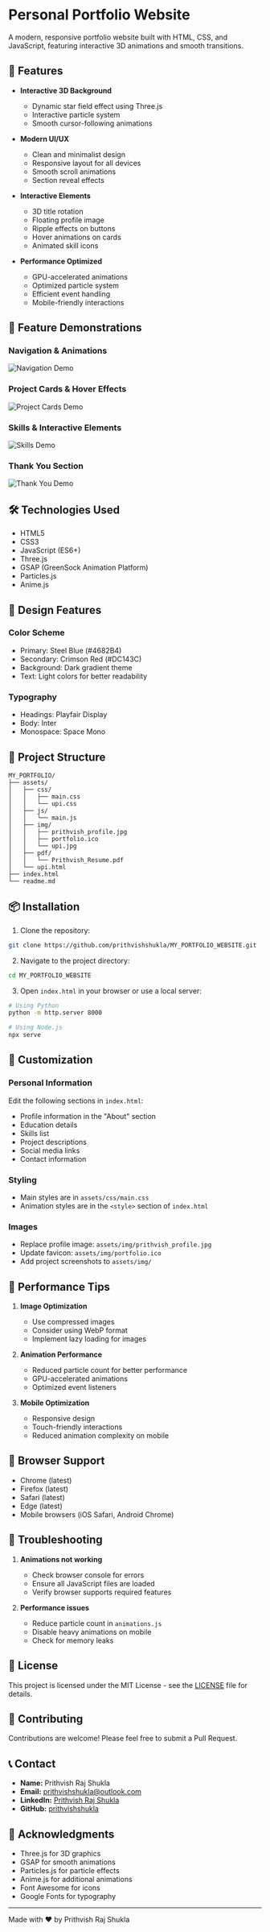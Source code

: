 # Personal Portfolio Website

A modern, responsive portfolio website built with HTML, CSS, and JavaScript, featuring interactive 3D animations and smooth transitions.

## 🌟 Features

- **Interactive 3D Background**
  - Dynamic star field effect using Three.js
  - Interactive particle system
  - Smooth cursor-following animations

- **Modern UI/UX**
  - Clean and minimalist design
  - Responsive layout for all devices
  - Smooth scroll animations
  - Section reveal effects

- **Interactive Elements**
  - 3D title rotation
  - Floating profile image
  - Ripple effects on buttons
  - Hover animations on cards
  - Animated skill icons

- **Performance Optimized**
  - GPU-accelerated animations
  - Optimized particle system
  - Efficient event handling
  - Mobile-friendly interactions

## 🎥 Feature Demonstrations

### Navigation & Animations
![Navigation Demo](assets/images/navigation-demo.gif)

### Project Cards & Hover Effects
![Project Cards Demo](assets/images/project-cards-demo.gif)

### Skills & Interactive Elements
![Skills Demo](assets/images/skills-demo.gif)

### Thank You Section
![Thank You Demo](assets/images/thank-you-demo.gif)

## 🛠️ Technologies Used

- HTML5
- CSS3
- JavaScript (ES6+)
- Three.js
- GSAP (GreenSock Animation Platform)
- Particles.js
- Anime.js

## 🎨 Design Features

### Color Scheme
- Primary: Steel Blue (#4682B4)
- Secondary: Crimson Red (#DC143C)
- Background: Dark gradient theme
- Text: Light colors for better readability

### Typography
- Headings: Playfair Display
- Body: Inter
- Monospace: Space Mono

## 📁 Project Structure

```
MY_PORTFOLIO/
├── assets/
│   ├── css/
│   │   ├── main.css
│   │   └── upi.css
│   ├── js/
│   │   └── main.js
│   ├── img/
│   │   ├── prithvish_profile.jpg
│   │   ├── portfolio.ico
│   │   └── upi.jpg
│   ├── pdf/
│   │   └── Prithvish_Resume.pdf
│   └── upi.html
├── index.html
└── readme.md
```

## 📦 Installation

1. Clone the repository:
```bash
git clone https://github.com/prithvishshukla/MY_PORTFOLIO_WEBSITE.git
```

2. Navigate to the project directory:
```bash
cd MY_PORTFOLIO_WEBSITE
```

3. Open `index.html` in your browser or use a local server:
```bash
# Using Python
python -m http.server 8000

# Using Node.js
npx serve
```

## 🎨 Customization

### Personal Information
Edit the following sections in `index.html`:
- Profile information in the "About" section
- Education details
- Skills list
- Project descriptions
- Social media links
- Contact information

### Styling
- Main styles are in `assets/css/main.css`
- Animation styles are in the `<style>` section of `index.html`

### Images
- Replace profile image: `assets/img/prithvish_profile.jpg`
- Update favicon: `assets/img/portfolio.ico`
- Add project screenshots to `assets/img/`

## 🚀 Performance Tips

1. **Image Optimization**
   - Use compressed images
   - Consider using WebP format
   - Implement lazy loading for images

2. **Animation Performance**
   - Reduced particle count for better performance
   - GPU-accelerated animations
   - Optimized event listeners

3. **Mobile Optimization**
   - Responsive design
   - Touch-friendly interactions
   - Reduced animation complexity on mobile

## 📱 Browser Support

- Chrome (latest)
- Firefox (latest)
- Safari (latest)
- Edge (latest)
- Mobile browsers (iOS Safari, Android Chrome)

## 🔧 Troubleshooting

1. **Animations not working**
   - Check browser console for errors
   - Ensure all JavaScript files are loaded
   - Verify browser supports required features

2. **Performance issues**
   - Reduce particle count in `animations.js`
   - Disable heavy animations on mobile
   - Check for memory leaks

## 📄 License

This project is licensed under the MIT License - see the [LICENSE](LICENSE) file for details.

## 🤝 Contributing

Contributions are welcome! Please feel free to submit a Pull Request.

## 📞 Contact

- **Name:** Prithvish Raj Shukla
- **Email:** prithvishshukla@outlook.com
- **LinkedIn:** [Prithvish Raj Shukla](https://linkedin.com/in/prithvishshukla)
- **GitHub:** [prithvishshukla](https://github.com/prithvishshukla)

## 🙏 Acknowledgments

- Three.js for 3D graphics
- GSAP for smooth animations
- Particles.js for particle effects
- Anime.js for additional animations
- Font Awesome for icons
- Google Fonts for typography

---

Made with ❤️ by Prithvish Raj Shukla
